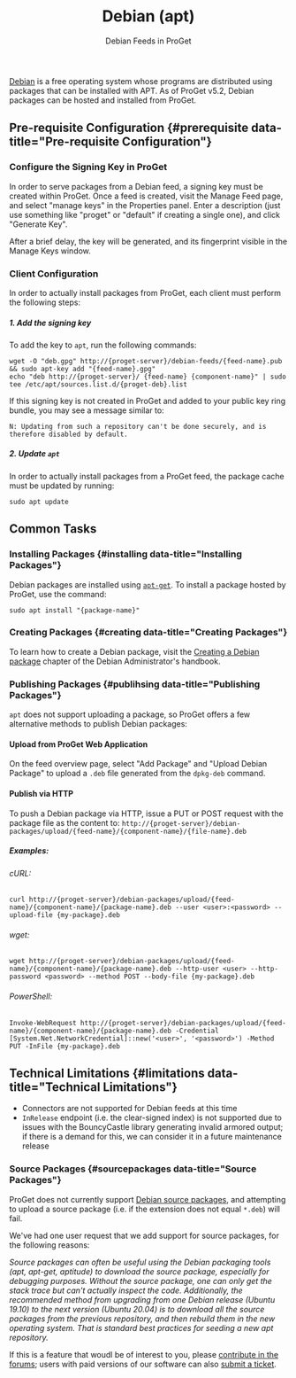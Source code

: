﻿---
title: Debian (apt)
subtitle: Debian Feeds in ProGet
sequence: 500
keywords: proget,feeds,debian,apt
show-headings-in-nav: true
---

[Debian](https://www.debian.org/) is a free operating system whose programs are distributed using packages that can be installed with APT. As of ProGet v5.2, Debian packages can be hosted and installed from ProGet.

## Pre-requisite Configuration {#prerequisite data-title="Pre-requisite Configuration"}

### Configure the Signing Key in ProGet

In order to serve packages from a Debian feed, a signing key must be created within ProGet. Once a feed is created, visit the Manage Feed page, and select "manage keys" in the Properties panel. Enter a description (just use something like "proget" or "default" if creating a single one), and click "Generate Key".

After a brief delay, the key will be generated, and its fingerprint visible in the Manage Keys window.

### Client Configuration

In order to actually install packages from ProGet, each client must perform the following steps:

##### 1. Add the signing key

To add the key to `apt`, run the following commands:

```
wget -O "deb.gpg" http://{proget-server}/debian-feeds/{feed-name}.pub && sudo apt-key add "{feed-name}.gpg" 
echo "deb http://{proget-server}/ {feed-name} {component-name}" | sudo tee /etc/apt/sources.list.d/{proget-deb}.list
```

If this signing key is not created in ProGet and added to your public key ring bundle, you may see a message similar to: 

`N: Updating from such a repository can't be done securely, and is therefore disabled by default.`

##### 2. Update `apt`

In order to actually install packages from a ProGet feed, the package cache must be updated by running:

```
sudo apt update
```

## Common Tasks

### Installing Packages {#installing data-title="Installing Packages"}

Debian packages are installed using [`apt-get`](https://manpages.debian.org/stretch/apt/apt-get.html). To install a package hosted by ProGet, use the command: 

```
sudo apt install "{package-name}"
```

### Creating Packages  {#creating data-title="Creating Packages"}

To learn how to create a Debian package, visit the [Creating a Debian package](https://debian-handbook.info/browse/stable/debian-packaging.html) chapter of the Debian Administrator's handbook.

### Publishing Packages  {#publihsing data-title="Publishing Packages"}

`apt` does not support uploading a package, so ProGet offers a few alternative methods to publish Debian packages:

#### Upload from ProGet Web Application

On the feed overview page, select "Add Package" and "Upload Debian Package" to upload a `.deb` file generated from the `dpkg-deb` command.

#### Publish via HTTP

To push a Debian package via HTTP, issue a PUT or POST request with the package file as the content to: `http://{proget-server}/debian-packages/upload/{feed-name}/{component-name}/{file-name}.deb`

##### Examples:

###### cURL:

```
curl http://{proget-server}/debian-packages/upload/{feed-name}/{component-name}/{package-name}.deb --user <user>:<password> --upload-file {my-package}.deb
```

###### wget:

```
wget http://{proget-server}/debian-packages/upload/{feed-name}/{component-name}/{package-name}.deb --http-user <user> --http-password <password> --method POST --body-file {my-package}.deb
```

###### PowerShell:

```
Invoke-WebRequest http://{proget-server}/debian-packages/upload/{feed-name}/{component-name}/{package-name}.deb -Credential [System.Net.NetworkCredential]::new('<user>', '<password>') -Method PUT -InFile {my-package}.deb
```


## Technical Limitations  {#limitations data-title="Technical Limitations"}

 - Connectors are not supported for Debian feeds at this time
 - `InRelease` endpoint (i.e. the clear-signed index) is not supported due to issues with the BouncyCastle library generating invalid armored output; if there is a demand for this, we can consider it in a future maintenance release

### Source Packages {#sourcepackages data-title="Source Packages"}

ProGet does not currently support [Debian source packages](https://wiki.debian.org/Packaging/SourcePackage), and attempting to upload a source package (i.e. if the extension does not equal `*.deb`) will fail. 

We've had one user request that we add support for source packages, for the following  reasons:

*Source packages can often be useful using the Debian packaging tools (apt, apt-get, aptitude) to download the source package, especially for debugging purposes. Without the source package, one can only get the stack trace but can't actually inspect the code. Additionally, the recommended method from upgrading from one Debian release (Ubuntu 19.10) to the next version (Ubuntu 20.04) is to download all the source packages from the previous repository, and then rebuild them in the new operating system. That is standard best practices for seeding a new apt repository.*

If this is a feature that woudl be of interest to you, please [contribute in the forums](https://forums.inedo.com/); users with paid versions of our software can also [submit a ticket](https://inedo.com/support/ticket).
